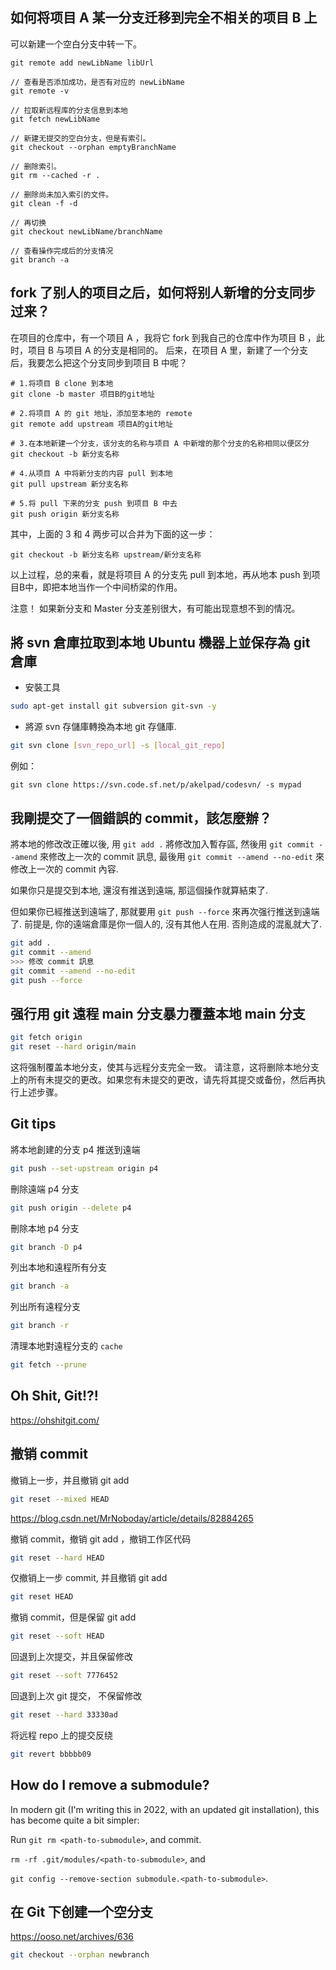 ## 如何将项目 A 某一分支迁移到完全不相关的项目 B 上

可以新建一个空白分支中转一下。

```
git remote add newLibName libUrl

// 查看是否添加成功，是否有对应的 newLibName
git remote -v

// 拉取新远程库的分支信息到本地
git fetch newLibName

// 新建无提交的空白分支，但是有索引。 
git checkout --orphan emptyBranchName

// 删除索引。 
git rm --cached -r .

// 删除尚未加入索引的文件。
git clean -f -d

// 再切换
git checkout newLibName/branchName

// 查看操作完成后的分支情况
git branch -a
```

## fork 了别人的项目之后，如何将别人新增的分支同步过来？

在项目的仓库中，有一个项目 A ，我将它 fork 到我自己的仓库中作为项目 B ，此时，项目 B 与项目 A 的分支是相同的。
后来，在项目 A 里，新建了一个分支后，我要怎么把这个分支同步到项目 B 中呢？

```
# 1.将项目 B clone 到本地
git clone -b master 项目B的git地址

# 2.将项目 A 的 git 地址，添加至本地的 remote
git remote add upstream 项目A的git地址

# 3.在本地新建一个分支，该分支的名称与项目 A 中新增的那个分支的名称相同以便区分
git checkout -b 新分支名称

# 4.从项目 A 中将新分支的内容 pull 到本地
git pull upstream 新分支名称

# 5.将 pull 下来的分支 push 到项目 B 中去
git push origin 新分支名称
```
其中，上面的 3 和 4 两步可以合并为下面的这一步：
```
git checkout -b 新分支名称 upstream/新分支名称
```
以上过程，总的来看，就是将项目 A 的分支先 pull 到本地，再从地本 push 到项目B中，即把本地当作一个中间桥梁的作用。

注意！ 如果新分支和 Master 分支差别很大，有可能出现意想不到的情况。

## 將 svn 倉庫拉取到本地 Ubuntu 機器上並保存為 git 倉庫

- 安裝工具
```bash
sudo apt-get install git subversion git-svn -y
```
- 將源 svn 存儲庫轉換為本地 git 存儲庫.
```bash
git svn clone [svn_repo_url] -s [local_git_repo]
```
例如：
```
git svn clone https://svn.code.sf.net/p/akelpad/codesvn/ -s mypad
```

## 我剛提交了一個錯誤的 commit，該怎麼辦？

將本地的修改改正確以後, 用 `git add .` 將修改加入暫存區, 然後用 `git commit --amend` 來修改上一次的 commit 訊息,
最後用 `git commit --amend --no-edit` 來修改上一次的 commit 內容.

如果你只是提交到本地, 還沒有推送到遠端, 那這個操作就算結束了.

但如果你已經推送到遠端了, 那就要用 `git push --force` 來再次强行推送到遠端了. 
前提是, 你的遠端倉庫是你一個人的, 沒有其他人在用. 否則造成的混亂就大了.

```bash
git add .
git commit --amend
>>> 修改 commit 訊息
git commit --amend --no-edit
git push --force
```

## 强行用 git 遠程 main 分支暴力覆蓋本地 main 分支

```bash
git fetch origin
git reset --hard origin/main
```
这将强制覆盖本地分支，使其与远程分支完全一致。
请注意，这将删除本地分支上的所有未提交的更改。如果您有未提交的更改，请先将其提交或备份，然后再执行上述步骤。

## Git tips

將本地創建的分支 p4 推送到遠端
```bash
git push --set-upstream origin p4
```
刪除遠端 p4 分支
```bash
git push origin --delete p4
```
刪除本地 p4 分支
```bash
git branch -D p4
```
列出本地和遠程所有分支
```bash
git branch -a
```
列出所有遠程分支
```bash
git branch -r
```
清理本地對遠程分支的 `cache`
```bash
git fetch --prune
```

## Oh Shit, Git!?!

https://ohshitgit.com/


## 撤销 commit

撤销上一步，并且撤销 git add
```bash
git reset --mixed HEAD
```
https://blog.csdn.net/MrNoboday/article/details/82884265

撤销 commit，撤销 git add ，撤销工作区代码
```bash
git reset --hard HEAD
```
仅撤销上一步 commit, 并且撤销 git add
```bash
git reset HEAD
```
撤销 commit，但是保留 git add
```bash
git reset --soft HEAD
```
回退到上次提交，并且保留修改
```bash
git reset --soft 7776452
```
回退到上次 git 提交， 不保留修改
```bash
git reset --hard 33330ad
```
将远程 repo 上的提交反绕
```bash
git revert bbbbb09
```

## How do I remove a submodule?

In modern git (I'm writing this in 2022, with an updated git installation), this has become quite a bit simpler:

Run `git rm <path-to-submodule>`, and commit.

`rm -rf .git/modules/<path-to-submodule>`, and

`git config --remove-section submodule.<path-to-submodule>`.


## 在 Git 下创建一个空分支

https://ooso.net/archives/636
```bash
git checkout --orphan newbranch
```
